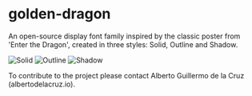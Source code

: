 # golden-dragon
An open-source display font family inspired by the classic poster from 'Enter the Dragon', created in three styles: Solid, Outline and Shadow.

![Solid](https://s3-us-west-2.amazonaws.com/wip-bucket/github/golden-dragon/gdsolid.png)
![Outline](https://s3-us-west-2.amazonaws.com/wip-bucket/github/golden-dragon/gdoutline.png)
![Shadow](https://s3-us-west-2.amazonaws.com/wip-bucket/github/golden-dragon/gd-shadow.png)

To contribute to the project please contact Alberto Guillermo de la Cruz (albertodelacruz.io).
